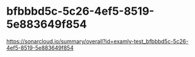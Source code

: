 # bfbbbd5c-5c26-4ef5-8519-5e883649f854
https://sonarcloud.io/summary/overall?id=examly-test_bfbbbd5c-5c26-4ef5-8519-5e883649f854
